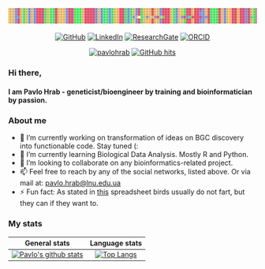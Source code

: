 ![MSA](https://github.com/pavlohrab/pavlohrab/blob/main/images/MSA.png)
<p align="center">
    <a href="https://github.com/pavlohrab" target="_blank"><img alt="GitHub" src="https://img.shields.io/badge/-@pavlohrab-181717?style=flat-square&logo=GitHub&logoColor=white"></a>
    <a href="https://www.linkedin.com/in/phrab" target="_blank"><img alt="LinkedIn" src="https://img.shields.io/badge/-LinkedIn-0077B5?style=flat-square&logo=Linkedin&logoColor=white"></a>
    <a href="https://www.researchgate.net/profile/Pavlo_Hrab" target="_blank"><img alt="ResearchGate" src="https://img.shields.io/badge/-ResearchGate-00CCBB?style=flat-square&logo=ResearchGate&logoColor=white"></a>
    <a href="https://orcid.org/0000-0002-0742-8478" target="_blank"><img alt="ORCID" src="https://img.shields.io/badge/-ORCID-A6CE39?style=flat-square&logo=ORCID&logoColor=white"></a>
</p>

<p align="center">
    <a href="https://github.com/pavlohrab" target="_blank"><img alt="pavlohrab" src="https://shields-io-visitor-counter.herokuapp.com/badge?page=pavlohrab.hrmR&style=flat-square"/></a>
    <!--<a href="https://github.com/pavlohrab" target="_blank"><img alt="profile hits" src="https://img.shields.io/jsdelivr/gh/hw/pavlohrab/pavlohrab?label=hits&style=flat-square"></a>-->
    <a href="https://github.com/pavlohrab/pavlohrab" target="_blank"><img alt="GitHub hits" src="https://img.shields.io/github/last-commit/pavlohrab/pavlohrab?label=profile%20updated&style=flat-square"></a>
</p>

### Hi there, 

#### I am Pavlo Hrab - geneticist/bioengineer by training and bioinformatician by passion. <br>


### About me
- 🔭 I’m currently working on transformation of ideas on BGC discovery into functionable code. Stay tuned (:
- 🌱 I’m currently learning Biological Data Analysis. Mostly R and Python.
- 👯 I’m looking to collaborate on any bioinformatics-related project. 
- 📫 Feel free to reach by any of the social networks, listed above. Or via mail at: pavlo.hrab@lnu.edu.ua
- ⚡ Fun fact: As stated in [this](https://docs.google.com/spreadsheets/d/19gMMn4Wmw3BNLWMojEy7kgrjnjVB2JlMSwd1s-nYyUc/htmlview#gid=0) spreadsheet birds usually do not fart, but they can if they want to.

### My stats
General stats             |  Language stats
:-------------------------:|:-------------------------:
[![Pavlo's github stats](https://github-readme-stats.vercel.app/api?username=pavlohrab)](https://github.com/anuraghazra/github-readme-stats) | [![Top Langs](https://github-readme-stats.vercel.app/api/top-langs/?username=pavlohrab&layout=compact)](https://github.com/anuraghazra/github-readme-stats)
